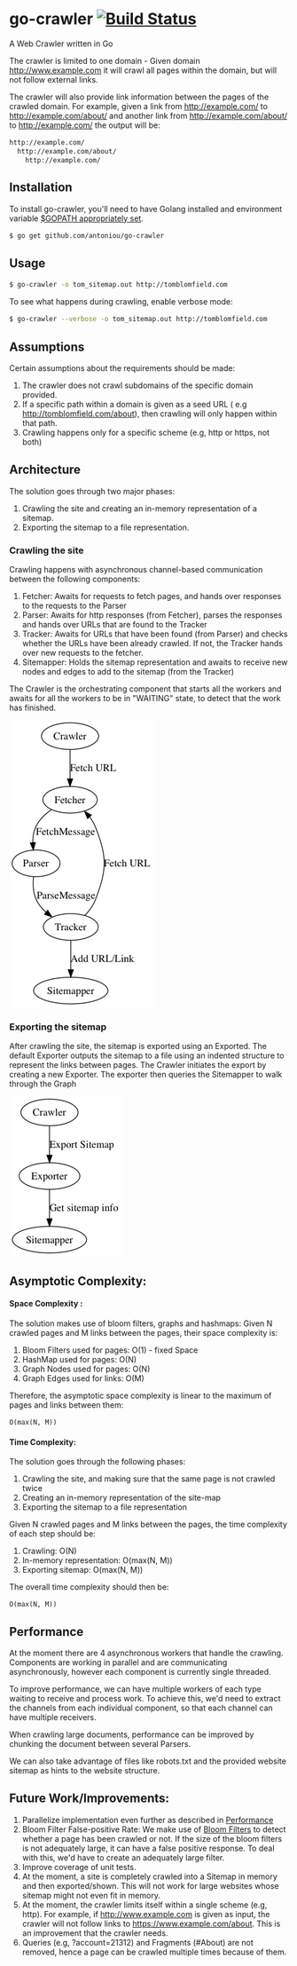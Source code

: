 # go-crawler [![Build Status](https://travis-ci.org/antoniou/go-crawler.svg?branch=master)](https://travis-ci.org/antoniou/go-crawler)

A Web Crawler written in Go

The crawler is limited to one domain - Given domain http://www.example.com it will crawl all pages within the domain, but will not follow external links.

The crawler will also provide link information between the pages of the crawled domain. For example, given a link from http://example.com/ to http://example.com/about/ and another link from http://example.com/about/ to http://example.com/ the output will be:

```text
http://example.com/
  http://example.com/about/
    http://example.com/
```

## Installation
To install go-crawler, you'll need to have Golang installed and environment variable [$GOPATH appropriately set](https://golang.org/doc/install).
```bash
$ go get github.com/antoniou/go-crawler
```

## Usage
```bash
$ go-crawler -o tom_sitemap.out http://tomblomfield.com
```

To see what happens during crawling, enable verbose mode:
```bash
$ go-crawler --verbose -o tom_sitemap.out http://tomblomfield.com
```

## Assumptions
Certain assumptions about the requirements should be made:

1. The crawler does not crawl subdomains of the specific domain provided.
1. If a specific path within a domain is given as a seed URL ( e.g http://tomblomfield.com/about), then crawling will only happen within that path.
1. Crawling happens only for a specific scheme (e.g, http or https, not both)


## Architecture
The solution goes through two major phases:

1. Crawling the site and creating an in-memory representation of a sitemap.
1. Exporting the sitemap to a file representation.

### Crawling the site
Crawling happens with asynchronous channel-based communication between the following components:

1. Fetcher: Awaits for requests to fetch pages, and hands over responses to the requests to the Parser
2. Parser: Awaits for http responses (from Fetcher), parses the responses and hands over URLs that are found to the Tracker
3. Tracker: Awaits for URLs that have been found (from Parser) and checks whether the URLs have been already crawled. If not, the Tracker hands over new requests to the fetcher.
4. Sitemapper: Holds the sitemap representation and awaits to receive new nodes and edges to add to the sitemap (from the Tracker)

The Crawler is the orchestrating component that starts all the workers and awaits for all the workers to be in "WAITING" state, to detect that the work has finished.

![crawl](https://raw.githubusercontent.com/antoniou/go-crawler/master/dotgraph/crawlGraph.png "Crawling stage architecture")

### Exporting the sitemap
After crawling the site, the sitemap is exported using an Exported. The default Exporter outputs the sitemap to a file using an indented structure to represent the links between pages.
The Crawler initiates the export by creating a new Exporter. The exporter then queries the Sitemapper to walk through the Graph

![export](https://github.com/antoniou/go-crawler/raw/master/dotgraph/exportgraph.png "Exporting sitemap stage architecture")

## Asymptotic Complexity:
#### Space Complexity :
The solution makes use of bloom filters, graphs and hashmaps:
Given N crawled pages and M links between the pages, their space complexity is:

1. Bloom Filters used for pages: O(1) - fixed Space
2. HashMap used for pages: O(N)
3. Graph Nodes used for pages: O(N)
3. Graph Edges used for links: O(M)

Therefore, the asymptotic space complexity is linear to the maximum of pages and links between them:
```
O(max(N, M))
```
#### Time Complexity:
The solution goes through the following phases:

1. Crawling the site, and making sure that the same page is not crawled twice
2. Creating an in-memory representation of the site-map
3. Exporting the sitemap to a file representation

Given N crawled pages and M links between the pages, the time complexity of each step should be:

1. Crawling: O(N)
1. In-memory representation: O(max(N, M))
1. Exporting sitemap: O(max(N, M))

The overall time complexity should then be:
```
O(max(N, M))
```

## Performance
At the moment there are 4 asynchronous workers that handle the crawling. Components are working in parallel and are communicating asynchronously, however each component is currently single threaded.

To improve performance, we can have multiple workers of each type waiting to receive and process work. To achieve this, we'd need to extract the channels from each individual component, so that each channel can have multiple receivers.

When crawling large documents, performance can be improved by chunking the document between several Parsers.

We can also take advantage of files like robots.txt and the provided website sitemap as hints to the website structure.

## Future Work/Improvements:
1. Parallelize implementation even further as described in [Performance](#Performance)
1. Bloom Filter False-positive Rate: We make use of [Bloom Filters](https://en.wikipedia.org/wiki/Bloom_filter?oldformat=true) to detect whether a page has been crawled or not. If the size of the bloom filters is not adequately large, it can have a false positive response. To deal with this, we'd have to create an adequately large filter.  
1. Improve coverage of unit tests.
1. At the moment, a site is completely crawled into a Sitemap in memory and then exported/shown. This will not work for large websites whose sitemap might not even fit in memory.
1. At the moment, the crawler limits itself within a single scheme (e.g, http). For example, if  http://www.example.com is given as input, the crawler will not follow links to https://www.example.com/about. This is an improvement that the crawler needs.
1. Queries (e.g, ?account=21312) and Fragments (#About) are not removed, hence a page can be crawled multiple times because of them.
